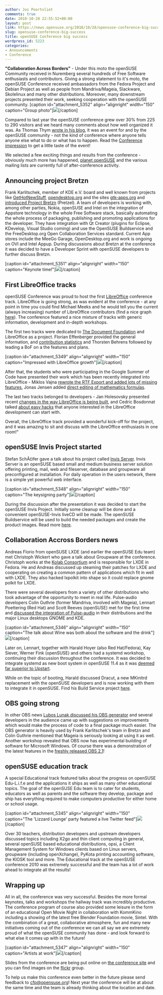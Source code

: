 ```yaml
---
author: Jos Poortvliet
comments: true
date: 2010-10-28 22:55:52+00:00
layout: post
link: https://news.opensuse.org/2010/10/28/opensuse-conference-big-success/
slug: opensuse-conference-big-success
title: openSUSE Conference big success
wordpress_id: 5223
categories:
- Announcements
- Conference
---
```


**"Collaboration Across Borders"** - Under this moto the openSUSE Community received in Nuremberg several hundreds of Free Software enthusiasts and contributors. Giving a strong statement to it's moto, the openSUSE Conference received ambassadors from the Fedora Project and Debian Project as well as people from Mandriva/Mageia, Slackware, Skolelinux and many other distributions. Moreover, many downstream projects presented their work, seeking cooperation with the openSUSE community.
[caption id="attachment_5352" align="alignright" width="150" caption="Group photo"][![](/wp-content/uploads/2010/10/the-group-photo1.jpg)](http://news.opensuse.org/2010/10/28/opensuse-conference-big-success/the-group-photo-2/)[/caption]

Compared to last year the openSUSE conference grew over 30% from 225 to 290 visitors and we heard many comments about how well organized it was. As Thomas Thym [wrote in his blog](http://ungethym.blogspot.com/2010/10/opensuse-conference-2010-is-over.html), it was an event for and by the openSUSE community - not the kind of conference where anyone tells anyone else what to do or what has to happen. Read the [Conference impression](http://news.opensuse.org/2010/10/27/opensuse-conference-2010-impression/) to get a little taste of the event!

We selected a few exciting things and results from the conference - obviously much more has happened, [planet openSUSE](http://planet.opensuse.org) and the various mailing lists are currently full of after-conference activity.

<!-- more -->



## Announcing project Bretzn


Frank Karlitschek, member of KDE e.V. board and well known from projects like [GetHotNewStuff](http://ghns.freedesktop.org/), [opendesktop.org](http://opendesktop.org) and the sites [gtk-apps.org](http://gtk-apps.org) and [introduced Project Bretzn](http://news.opensuse.org/2010/10/26/from-the-developer-to-the-user-and-back-announcing-project-bretzn/) (Pretzel). A team of developers is working with, among other parties, Nokia, openSUSE and Intel on the integration of Appstore technology in the whole Free Software stack, basically automating the whole process of packaging, publishing and promoting applications for the developer. They have integration with Qt Creator (plugins for Eclipse, KDevelop, Visual Studio coming) and use the OpenSUSE Buildservice and the FreeDesktop.org Open Collaboration Services standard. Current App stores include the MeeGo Garage, OpenDesktop.org and work is ongoing on OVI and Intel Appup. During discussions about Bretzn at the conference it was decided to have a Developer Sprint with openSUSE developers to further discuss Bretzn.

[caption id="attachment_5351" align="alignright" width="150" caption="Keynote time!"][![](/wp-content/uploads/2010/10/the-talks1.jpg)](http://news.opensuse.org/2010/10/28/opensuse-conference-big-success/the-talks-2/)[/caption]



## First LibreOffice tracks


openSUSE Conference was proud to host the first [LibreOffice](http://www.libreoffice.org) conference track. LibreOffice is going strong, as was evident at the conference - at any point in time you could find Michael Meeks and he would tell you the current (always increasing) number of LibreOffice contributors (find a nice graph [here](http://cedric.bosdonnat.free.fr/wordpress/?p=734)). The conference featured a nice mixture of tracks with generic information, development and in-depth workshops.

The first two tracks were dedicated to [The Document Foundation](http://www.documentfoundation.org) and LibreOffice as a project.  Florian Effenberger provided the general information, and [contribution statistics](http://www.slideshare.net/floeff) and Thorsten Behrens followed by leading a BoF on a the features and plans.

[caption id="attachment_5349" align="alignright" width="150" caption="Impressed with LibreOffice growth"][![](/wp-content/uploads/2010/10/impressed-with-LibreOffice-growth.jpg)](http://news.opensuse.org/2010/10/28/opensuse-conference-big-success/impressed-with-libreoffice-growth/)[/caption]

After that, the students who were participating in the Google Summer of Code have presented their work which has been recently integrated into LibreOffice - Miklos Vajna [rewrote the RTF Export and added lots of missing features](http://vmiklos.hu/blog/slides-of-my-gsoc-2010-presentation), Jonas Jensen added [direct editing of mathematics formulas](http://jopsen.dk/blog/2010/10/back-from-opensuse-conference-2010/ ).

The last two tracks belonged to developers - Jan Holesovsky presented recent [changes in the way LibreOffice is being built](http://www.documentfoundation.org/develop/ ), and Cedric Bosdonnat talked [about easy hacks](http://wiki.documentfoundation.org/Easy_Hacks) that anyone interested in the LibreOffice development can start with.

Overall, the LibreOffice track provided a wonderful kick-off for the project, and it was amazing to sit and discuss with the LibreOffice enthusiasts in one room!"


## openSUSE Invis Project started


Stefan SchÃ¤fer gave a talk about his project called [Invis Server](http://www.invis-server.org/). Invis Server is an openSUSE based small and medium business server solution offering printing, mail, web and fileserver, database and groupware all preconfigured at installation. For daily operation in the users network, there is a simple yet powerful web interface.

[caption id="attachment_5348" align="alignright" width="150" caption="The keysigning party"][![](/wp-content/uploads/2010/10/keysigning-party.jpg)](http://news.opensuse.org/2010/10/28/opensuse-conference-big-success/keysigning-party/)[/caption]

During the discussion after the presentation it was decided to start the openSUSE Invis Project. Initially some cleanup will be done and a convenient openSUSE-Invis liveCD will be made. The openSUSE Buildservice will be used to build the needed packages and create the product images. Read more [here](http://lizards.opensuse.org/2010/10/28/a-new-flavor-opensuse-invis-server/).


## Collaboration Accross Borders news


Andreas Florio from openSUSE LXDE (and earlier the openSUSE Edu team) met Christoph Wickert who gave a talk about Groupware at the conference. Christoph works at the [Kolab Consortium](http://www.kolab-konsortium.com/) and is responsible for LXDE in Fedora. He and Andreas discussed up steaming their patches for LXDE and cooperating on creating a common pattern of applications which fit in well with LXDE. They also hacked lxpolkit into shape so it could replace gnome polkit for LXDE.

There were several developers from a variety of other distributions who took advantage of the opportunity to meet in real life. Pulse-audio developers Colin Guthrie (former Mandriva, involved with Mageia), Lennart Poettering (Red Hat) and Scott Reeves (openSUSE) met for the first time and [discussed the integration of Pulse-audio](http://colin.guthr.ie/2010/10/pulseaudio-pulsevisual-pulsetalks/) in their distributions and the major Linux desktops GNOME and KDE.

[caption id="attachment_5346" align="alignright" width="150" caption="The talk about Wine was both about the software and the drink"][![](/wp-content/uploads/2010/10/On-wine-twice.jpg)](http://news.opensuse.org/2010/10/28/opensuse-conference-big-success/on-wine-twice/)[/caption]

Later on, Lennart, together with Harald Hoyer (also Red Hat/Fedora), Kay Siever, Werner Fink (openSUSE) and others had a systemd workshop, continuing their discussion throughout the conference. It was decided to integrate systemd as new boot system in openSUSE 11.4 as it was [deemed far superior to Upstart](http://wiki.linuxplumbersconf.org/2010:early_boot_and_init_systems). 

While on the topic of booting, Harald discussed Dracut, a new MKinitrd replacement with the openSUSE developers and is now working with them to integrate it in openSUSE. Find his Build Service project [here](https://build.opensuse.org/package/show?package=dracut&project=home%3Aharaldhoyer).



## OBS going strong


In other OBS news [Lubos Lunak discussed his OBS generator](http://nowwhatthe.blogspot.com/2010/10/notes-on-obs.html) and several developers in the audience came up with suggestions on improvements which would make the process of code to a final package much easier. The OBS generator is heavily used by Frank Karlitschek's team in Bretzn and Colin Guthrie mentioned that Mageia is seriously looking at using it as well. Another workshop revealed that OBS now has experimental building of software for Microsoft Windows. Of course there was a demonstration of the latest features in the [freshly released OBS 2.1](http://news.opensuse.org/2010/10/19/the-opensuse-build-service-2-1-released/)!



## openSUSE education track


A special Educational track featured talks about the progress on openSUSE Edu-L.i.f.e and the applications it ships as well as many other educational topics. The goal of the openSUSE Edu team is to cater for students, educators as well as parents and the software they develop, package and ship has everything required to make computers productive for either home or school usage.

[caption id="attachment_5345" align="alignright" width="150" caption="The 'Lizzard Lounge' party featured a live Twitter feed"][![](/wp-content/uploads/2010/10/lizzard-Lounge.jpg)](http://news.opensuse.org/2010/10/28/opensuse-conference-big-success/lizzard-lounge/)[/caption]

Over 30 teachers, distribution developers and upstream developers discussed topics including X2go and thin client computing in general, several openSUSE based educational distributions, opsi, a Client Management System for Windows clients based on Linux servers, groupware (including openXchange), PyKota printing accounting software, the KIOSK tool and more. The Educational track at the openSUSE conference 2010 was extremely successful and the team has a lot of work ahead to integrate all the results!



## Wrapping up


All in all, the conference was very successful. Besides the more formal keynotes, talks and workshops the hallway track was incredibly productive. The conference program of course also provided some leisure in the form of an educational Open Movie Night in collaboration with KommKino including a showing of the latest free Blender Foundation movie, Sintel. With the combination of a great, collaborative atmosphere, fun and many new initiatives coming out of the conference we can all say we are extremely proud of what the openSUSE community has done - and look forward to what else it comes up with in the future!

[caption id="attachment_5347" align="alignright" width="150" caption="Artists at work"][![](/wp-content/uploads/2010/10/artists-at-work.jpg)](http://news.opensuse.org/2010/10/28/opensuse-conference-big-success/artists-at-work/)[/caption]

Slides from the conference are being put online on [the conference site](http://conference.opensuse.org/indico//conferenceDisplay.py?ovw=True&confId=0) and you can find images on the [flickr](http://www.flickr.com/groups/osc10) group.

To help us make this conference even better in the future please send feedback to [cfp@opensuse.org](mailto:cfp@opensuse.org)! Next year the conference will be at about the same time and the team is already thinking about the location and date.
